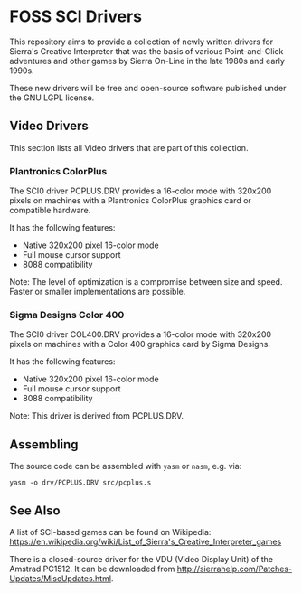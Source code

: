 FOSS SCI Drivers
================

This repository aims to provide a collection of newly written drivers for
Sierra's Creative Interpreter that was the basis of various Point-and-Click
adventures and other games by Sierra On-Line in the late 1980s and early
1990s.

These new drivers will be free and open-source software published under the
GNU LGPL license.

Video Drivers
-------------

This section lists all Video drivers that are part of this collection.

### Plantronics ColorPlus ###

The SCI0 driver PCPLUS.DRV provides a 16-color mode with 320x200 pixels on
machines with a Plantronics ColorPlus graphics card or compatible hardware.

It has the following features:

- Native 320x200 pixel 16-color mode
- Full mouse cursor support
- 8088 compatibility

Note:
The level of optimization is a compromise between size and speed.
Faster or smaller implementations are possible.

### Sigma Designs Color 400 ###

The SCI0 driver COL400.DRV provides a 16-color mode with 320x200 pixels on
machines with a Color 400 graphics card by Sigma Designs.

It has the following features:

- Native 320x200 pixel 16-color mode
- Full mouse cursor support
- 8088 compatibility

Note:
This driver is derived from PCPLUS.DRV.

Assembling
----------

The source code can be assembled with `yasm` or `nasm`, e.g. via:

    yasm -o drv/PCPLUS.DRV src/pcplus.s

See Also
--------

A list of SCI-based games can be found on Wikipedia:
https://en.wikipedia.org/wiki/List_of_Sierra's_Creative_Interpreter_games

There is a closed-source driver for the VDU (Video Display Unit) of the
Amstrad PC1512.  It can be downloaded from
http://sierrahelp.com/Patches-Updates/MiscUpdates.html.
